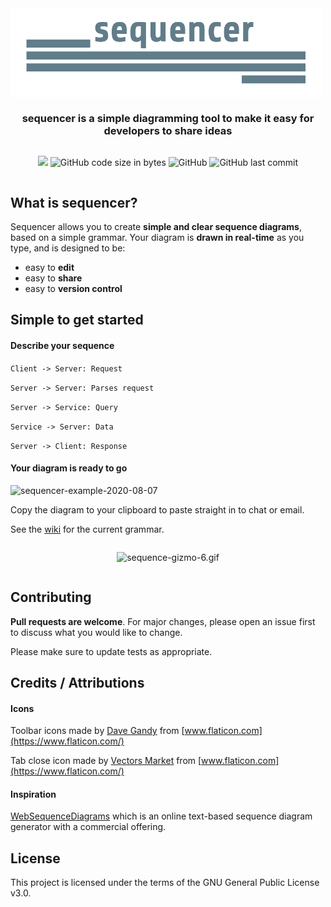 <div align="center" style="display: flex; flex-direction: column;">
  <img src="./public/logo-white_bg.png" alt="sequencer logo" width="500px" />
  <h3>sequencer is a simple diagramming tool to make it easy for developers to share ideas</h3>
  <p>
    <a href="https://codeclimate.com/github/rsouth/sequencer/maintainability"><img src="https://api.codeclimate.com/v1/badges/7cc6ac9e91e80b4cdbbc/maintainability" /></a>
    <img alt="GitHub code size in bytes" src="https://img.shields.io/github/languages/code-size/rsouth/jsequencer">
    <img alt="GitHub" src="https://img.shields.io/github/license/rsouth/jsequencer">
    <img alt="GitHub last commit" src="https://img.shields.io/github/last-commit/rsouth/jsequencer">
  </p>
</div>

## What is sequencer?
Sequencer allows you to create **simple and clear sequence diagrams**, based on a simple grammar. Your diagram is **drawn in real-time** as you type, and is designed to be:
 - easy to **edit**
 - easy to **share**
 - easy to **version control**

## Simple to get started

#### Describe your sequence
`Client -> Server: Request`

`Server -> Server: Parses request`

`Server -> Service: Query`

`Service -> Server: Data`

`Server -> Client: Response`

#### Your diagram is ready to go

<img src="https://i.ibb.co/FDT8kNL/sequencer-example-2020-08-07.png" alt="sequencer-example-2020-08-07" border="0" />

Copy the diagram to your clipboard to paste straight in to chat or email.

See the [wiki](https://github.com/rsouth/sequencer/wiki) for the current grammar.

<div align="center" style="display: flex; flex-direction: column;">
  <p>
    <img src="https://s7.gifyu.com/images/sequence-gizmo-6.gif" alt="sequence-gizmo-6.gif" border="0" />
  </p>
</div>

## Contributing
**Pull requests are welcome**. For major changes, please open an issue first to discuss what you would like to change.

Please make sure to update tests as appropriate.

## Credits / Attributions

#### Icons
Toolbar icons made by [Dave Gandy](https://www.flaticon.com/authors/dave-gandy) from [www.flaticon.com](https://www.flaticon.com/)

Tab close icon made by [Vectors Market](https://www.flaticon.com/authors/vectors-market) from [www.flaticon.com](https://www.flaticon.com/)

#### Inspiration

[WebSequenceDiagrams](https://www.websequencediagrams.com/) which is an online text-based sequence diagram generator with a commercial offering.

## License

This project is licensed under the terms of the GNU General Public License v3.0.

